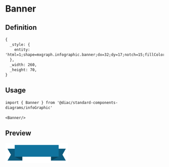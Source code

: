 # Banner

## Definition

```
{
  _style: { 
    entity: 'html=1;shape=mxgraph.infographic.banner;dx=32;dy=17;notch=15;fillColor=#10739E;strokeColor=none;align=center;verticalAlign=middle;fontColor=#ffffff;fontSize=14;fontStyle=1;spacingBottom=15;',
  },
  _width: 260,
  _height: 70,
}
```

## Usage

```
import { Banner } from '@diac/standard-components-diagrams/infoGraphic'

<Banner/>
```

## Preview

<img src="./banner.png" width="200"/>
